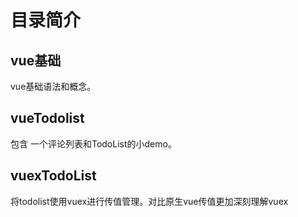 # 目录简介

## vue基础

vue基础语法和概念。

## vueTodolist 

包含 一个评论列表和TodoList的小demo。

## vuexTodoList

将todolist使用vuex进行传值管理。对比原生vue传值更加深刻理解vuex

